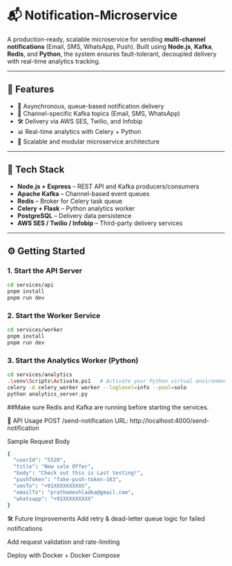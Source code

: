 # 📬 Notification-Microservice

A production-ready, scalable microservice for sending **multi-channel notifications** (Email, SMS, WhatsApp, Push). Built using **Node.js**, **Kafka**, **Redis**, and **Python**, the system ensures fault-tolerant, decoupled delivery with real-time analytics tracking.

---

## 🚀 Features

- 🔁 Asynchronous, queue-based notification delivery
- 📩 Channel-specific Kafka topics (Email, SMS, WhatsApp)
- 🛠️ Delivery via AWS SES, Twilio, and Infobip
- 📊 Real-time analytics with Celery + Python
- 🧵 Scalable and modular microservice architecture

---

## 🧰 Tech Stack

- **Node.js + Express** – REST API and Kafka producers/consumers
- **Apache Kafka** – Channel-based event queues
- **Redis** – Broker for Celery task queue
- **Celery + Flask** – Python analytics worker
- **PostgreSQL** – Delivery data persistence
- **AWS SES / Twilio / Infobip** – Third-party delivery services

---

## ⚙️ Getting Started

### 1. Start the API Server

```bash
cd services/api
pnpm install
pnpm run dev
```

### 2. Start the Worker Service

```bash
cd services/worker
pnpm install
pnpm run dev
```

### 3. Start the Analytics Worker (Python)

```bash
cd services/analytics
.\venv\Scripts\Activate.ps1   # Activate your Python virtual environment (Windows)
celery -A celery_worker worker --loglevel=info --pool=solo
python analytics_server.py
```

##Make sure Redis and Kafka are running before starting the services.

📨 API Usage
POST /send-notification
URL: http://localhost:4000/send-notification

Sample Request Body

```bash
{
  "userId": "5520",
  "title": "New sale Offer",
  "body": "Check out this is Last testing!",
  "pushToken": "fake-push-token-163",
  "smsTo": "+91XXXXXXXXXX",
  "emailTo": "prathameshladka@gmail.com",
  "whatsapp": "+91XXXXXXXXX"
}
```

🛠️ Future Improvements
Add retry & dead-letter queue logic for failed notifications

Add request validation and rate-limiting

Deploy with Docker + Docker Compose
